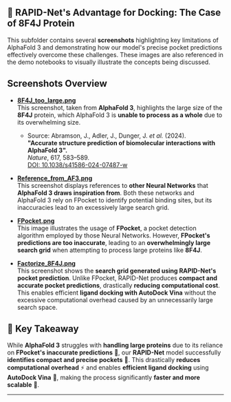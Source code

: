 ## 🦁 RAPID-Net's Advantage for Docking: The Case of 8F4J Protein  

This subfolder contains several **screenshots** highlighting key limitations of AlphaFold 3 and demonstrating how our model's precise pocket predictions effectively overcome these challenges. These images are also referenced in the demo notebooks to visually illustrate the concepts being discussed.

## Screenshots Overview

- **[8F4J_too_large.png](https://github.com/BalytskyiJaroslaw/RAPID-Net/blob/main/Comparison/8F4J_too_large.png)**  
  This screenshot, taken from **AlphaFold 3**, highlights the large size of the **8F4J** protein, which AlphaFold 3 is **unable to process as a whole** due to its overwhelming size.  
  - Source: Abramson, J., Adler, J., Dunger, J. *et al.* (2024).  
    **"Accurate structure prediction of biomolecular interactions with AlphaFold 3".**  
    *Nature*, 617, 583–589.  
    [DOI: 10.1038/s41586-024-07487-w](https://doi.org/10.1038/s41586-024-07487-w)

- **[Reference_from_AF3.png](https://github.com/BalytskyiJaroslaw/RAPID-Net/blob/main/Comparison/Reference_from_AF3.png)**  
  This screenshot displays references to **other Neural Networks** that **AlphaFold 3 draws inspiration from**. Both these networks and AlphaFold 3 rely on FPocket to identify potential binding sites, but its inaccuracies lead to an excessively large search grid.

- **[FPocket.png](https://github.com/BalytskyiJaroslaw/RAPID-Net/blob/main/Comparison/FPocket.png)**  
  This image illustrates the usage of **FPocket**, a pocket detection algorithm employed by those Neural Networks. However, **FPocket's predictions are too inaccurate**, leading to an **overwhelmingly large search grid** when attempting to process large proteins like **8F4J**.

- **[Factorize_8F4J.png](https://github.com/BalytskyiJaroslaw/RAPID-Net/blob/main/Comparison/Factorize_8F4J.png)**  
  This screenshot shows the **search grid generated using RAPID-Net's pocket prediction**. Unlike FPocket, RAPID-Net produces **compact and accurate pocket predictions**, drastically **reducing computational cost**. This enables efficient **ligand docking with AutoDock Vina** without the excessive computational overhead caused by an unnecessarily large search space.


## 🔑 Key Takeaway  

While **AlphaFold 3** struggles with **handling large proteins** due to its reliance on **FPocket's inaccurate predictions** 🧩, our **RAPID-Net** model successfully **identifies compact and precise pockets** 🎯. This drastically **reduces computational overhead** ⚡ and enables **efficient ligand docking** using **AutoDock Vina** 🔬, making the process significantly **faster and more scalable** 🚀.

---

